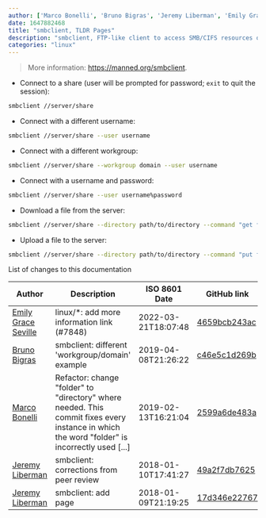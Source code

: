 ```yaml
---
author: ['Marco Bonelli', 'Bruno Bigras', 'Jeremy Liberman', 'Emily Grace Seville']
date: 1647882468
title: "smbclient, TLDR Pages"
description: "smbclient, FTP-like client to access SMB/CIFS resources on servers."
categories: "linux"
---
```

> More information: <https://manned.org/smbclient>.

- Connect to a share (user will be prompted for password; `exit` to quit the session):

```bash
smbclient //server/share
```

- Connect with a different username:

```bash
smbclient //server/share --user username
```

- Connect with a different workgroup:

```bash
smbclient //server/share --workgroup domain --user username
```

- Connect with a username and password:

```bash
smbclient //server/share --user username%password
```

- Download a file from the server:

```bash
smbclient //server/share --directory path/to/directory --command "get file.txt"
```

- Upload a file to the server:

```bash
smbclient //server/share --directory path/to/directory --command "put file.txt"
```
List of changes to this documentation


Author | Description | ISO 8601 Date | GitHub link
------|-----|-----|-----
[Emily Grace Seville](mailto:emilyseville7cf@gmail.com) | linux/*: add more information link (#7848) | 2022-03-21T18:07:48 | [4659bcb243ac](https://github.com/tldr-pages/tldr/commit/4659bcb243ac572c9e0c95117097801f1e62bda4)
[Bruno Bigras](mailto:bigras.bruno@gmail.com) | smbclient: different 'workgroup/domain' example | 2019-04-08T21:26:22 | [c46e5c1d269b](https://github.com/tldr-pages/tldr/commit/c46e5c1d269b0d246f3bebc970033f312a3af881)
[Marco Bonelli](mailto:mb5.marcob@gmail.com) | Refactor: change "folder" to "directory" where needed. This commit fixes every instance in which the word "folder" is incorrectly used [...] | 2019-02-13T16:21:04 | [2599a6de483a](https://github.com/tldr-pages/tldr/commit/2599a6de483a70601ab17b29e0f18a5a8bdcaa12)
[Jeremy Liberman](mailto:mrleebo@msn.com) | smbclient: corrections from peer review | 2018-01-10T17:41:27 | [49a2f7db7625](https://github.com/tldr-pages/tldr/commit/49a2f7db76256bc32abca8bb7ba721ed2bd72f25)
[Jeremy Liberman](mailto:jliberman@strenuus.com) | smbclient: add page | 2018-01-09T21:19:25 | [17d346e22767](https://github.com/tldr-pages/tldr/commit/17d346e2276710b969f79accbc2e3ae028d89efc)

